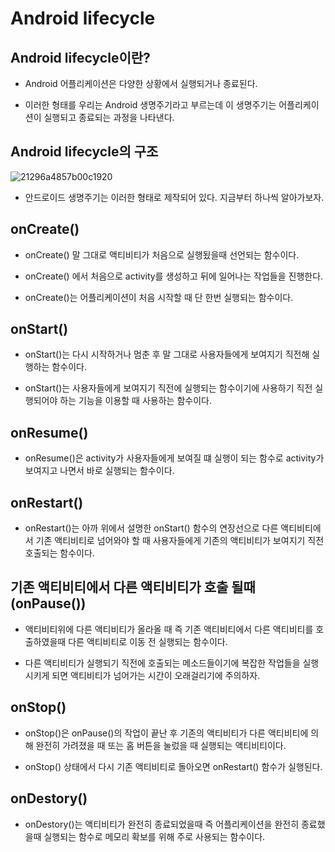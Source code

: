 # Android lifecycle

## Android lifecycle이란?

* Android 어플리케이션은 다양한 상황에서 실행되거나 종료된다.

* 이러한 형태를 우리는 Android 생명주기라고 부르는데 이 생명주기는 어플리케이션이 실행되고 종료되는 과정을 나타낸다.

## Android lifecycle의 구조

![21296a4857b00c1920](https://user-images.githubusercontent.com/26649912/51307721-bd458a80-1a83-11e9-9ee0-75f26d2e203b.png)

* 안드로이드 생명주기는 이러한 형태로 제작되어 있다. 지금부터 하나씩 알아가보자.

## onCreate()

* onCreate() 말 그대로 액티비티가 처음으로 실행됬을때 선언되는 함수이다.

* onCreate() 에서 처음으로 activity를 생성하고 뒤에 일어나는 작업들을 진행한다.

* onCreate()는 어플리케이션이 처음 시작할 때 단 한번 실행되는 함수이다.

## onStart()

* onStart()는 다시 시작하거나 멈춘 후 말 그대로 사용자들에게 보여지기 직전해 실행하는 함수이다.

* onStart()는 사용자들에게 보여지기 직전에 실행되는 함수이기에 사용하기 직전 실행되어야 하는 기능을 이용할 때 사용하는 함수이다.

## onResume()

* onResume()은 activity가 사용자들에게 보여질 떄 실행이 되는 함수로 activity가 보여지고 나면서 바로 실행되는 함수이다.

## onRestart()

* onRestart()는 아까 위에서 설명한 onStart() 함수의 연장선으로 다른 액티비티에서 기존 액티비티로 넘어와야 할 때 사용자들에게 기존의 액티비티가 보여지기 직전 호출되는 함수이다.

## 기존 액티비티에서 다른 액티비티가 호출 될때(onPause())

* 액티비티위에 다른 액티비티가 올라올 때 즉 기존 액티비티에서 다른 액티비티를 호출하였을때 다른 액티비티로 이동 전 실행되는 함수이다.

* 다른 액티비티가 실행되기 직전에 호출되는 메소드들이기에 복잡한 작업들을 실행시키게 되면 액티비티가 넘어가는 시간이 오래걸리기에 주의하자.

## onStop()

* onStop()은 onPause()의 작업이 끝난 후 기존의 액티비티가 다른 액티비티에 의해 완전히 가려졌을 때 또는 홈 버튼을 눌렀을 때 실행되는 액티비티이다.

* onStop() 상태에서 다시 기존 액티비티로 돌아오면 onRestart() 함수가 실행된다.

## onDestory()

* onDestory()는 액티비티가 완전히 종료되었을때 즉 어플리케이션을 완전히 종료했을때 실행되는 함수로 메모리 확보를 위해 주로 사용되는 함수이다.